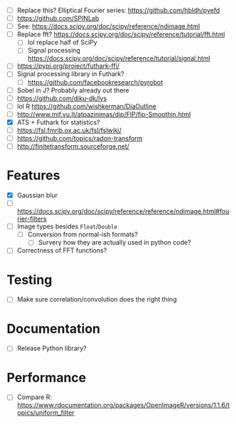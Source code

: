- [ ] Replace this? Elliptical Fourier series: https://github.com/hbldh/pyefd
- [ ] https://github.com/SPINLab
- [ ] See: https://docs.scipy.org/doc/scipy/reference/ndimage.html
- [ ] Replace fft? https://docs.scipy.org/doc/scipy/reference/tutorial/fft.html
  - [ ] lol replace half of SciPy
  - [ ] Signal processing https://docs.scipy.org/doc/scipy/reference/tutorial/signal.html
- [ ] https://pypi.org/project/futhark-ffi/
- [ ] Signal processing library in Futhark?
  - [ ] https://github.com/facebookresearch/pyrobot
- [ ] Sobel in J? Probably already out there
- [ ] https://github.com/diku-dk/lys
- [ ] lol R https://github.com/wishkerman/DiaOutline
- [ ] http://www.mif.vu.lt/atpazinimas/dip/FIP/fip-Smoothin.html
- [x] ATS + Futhark for statistics?
- [ ] https://fsl.fmrib.ox.ac.uk/fsl/fslwiki/
- [ ] https://github.com/topics/radon-transform
- [ ] http://finitetransform.sourceforge.net/
# Features
- [x] Gaussian blur
- [ ] https://docs.scipy.org/doc/scipy/reference/reference/ndimage.html#fourier-filters
- [ ] Image types besides `Float`/`Double`
  - [ ] Conversion from normal-ish formats?
    - [ ] Survery how they are actually used in python code?
- [ ] Correctness of FFT functions?
# Testing
- [ ] Make sure correlation/convolution does the right thing
# Documentation
- [ ] Release Python library?
# Performance
- [ ] Compare R: https://www.rdocumentation.org/packages/OpenImageR/versions/1.1.6/topics/uniform_filter
